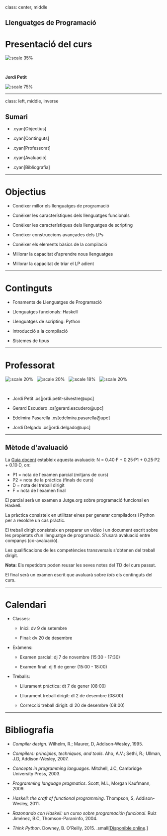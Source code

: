class: center, middle

## Llenguatges de Programació

# Presentació del curs

![:scale 35%](figures/hello-world.png) 

<br>

**Jordi Petit**

![:scale 75%](figures/fib.png)

---
class: left, middle, inverse

## Sumari

- .cyan[Objectius]

- .cyan[Continguts]

- .cyan[Professorat]

- .cyan[Avaluació]

- .cyan[Bibliografia]

---

# Objectius

- Conèixer millor els llenguatges de programació

- Conèixer les característiques dels llenguatges funcionals

- Conèixer les característiques dels llenguatges de scripting

- Conèixer construccions avançades dels LPs

- Conèixer els elements bàsics de la compilació

- Millorar la capacitat d'aprendre nous llenguatges

- Millorar la capacitat de triar el LP adient

---

# Continguts

- Fonaments de Llenguatges de Programació

- Llenguatges funcionals: Haskell

- Llenguatges de scripting: Python

- Introducció a la compilació

- Sistemes de tipus

---

# Professorat


![:scale 20%](figures/profes/jpetit.png) &nbsp;
![:scale 20%](figures/profes/gescudero.png) &nbsp;
![:scale 18%](figures/profes/edelmira.png) &nbsp;
![:scale 20%](figures/profes/jdelgado.png) &nbsp;

<br>

- Jordi Petit .xs[jordi.petit-silvestre@upc]

- Gerard Escudero .xs[gerard.escudero@upc]

- Edelmira Pasarella .xs[edelmira.pasarella@upc]

- Jordi Delgado .xs[jordi.delgado@upc]

---

## Mètode d'avaluació

La [Guia docent](https://www.fib.upc.edu/ca/estudis/graus/grau-en-enginyeria-informatica/pla-destudis/assignatures/LP)
estableix aquesta avaluació: N = 0.40·F + 0.25·P1 + 0.25·P2 + 0.10·D,
on:

- P1 = nota de l'examen parcial (mitjans de curs)
- P2 = nota de la pràctica (finals de curs)
- D = nota del treball dirigit
- F = nota de l'examen final

El parcial serà un examen a Jutge.org sobre programació funcional en Haskell.

La pràctica consisteix en utilitzar eines per generar compiladors i
Python per a resoldre un cas pràctic.

El treball dirigit consisteix en preparar un vídeo i un document escrit sobre
les propietats d'un llenguatge de programació. S'usarà
avaluació entre companys (co-avaluació). 

Les qualificacions de les competències transversals s'obtenen del treball
dirigit.

**Nota:** Els repetidors poden reusar les seves notes
del TD del curs passat.

El final serà un examen escrit que avaluarà sobre *tots* els continguts
del curs.

---

# Calendari

- Classes:

    - Inici: dv 9 de setembre

    - Final: dv 20 de desembre

- Exàmens:

    - Examen parcial: dj 7 de novembre
        (15:30 - 17:30)

    - Examen final: dj 9 de gener
        (15:00 - 18:00)

- Treballs:

    - Lliurament pràctica: dt 7 de gener (08:00)

    - Lliurament treball dirigit: dl 2 de desembre (08:00)

    - Correcció treball dirigit: dl 20 de desembre (08:00)

---

# Bibliografia

- *Compiler design*. Wilhelm, R.; Maurer, D, Addison-Wesley, 1995.

- *Compilers: principles, techniques, and tools*. Aho, A.V.; Sethi, R.;
Ullman, J.D, Addison-Wesley, 2007.

- *Concepts in programming languages*. Mitchell, J.C, Cambridge University Press, 2003.

- *Programming language pragmatics*. Scott, M.L, Morgan Kaufmann, 2009.

- *Haskell: the craft of functional programming*. Thompson, S, Addison-Wesley, 2011.

- *Razonando con Haskell: un curso sobre programación funcional*. Ruiz Jiménez, B.C,
Thomson-Paraninfo, 2004.

- *Think Python*. Downey, B. O'Reilly, 2015. .small[[Disponible online](https://greenteapress.com/wp/think-python-2e/).]

